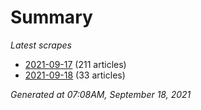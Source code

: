 # Summary
*Latest scrapes*
* [2021-09-17](https://github.com/nuuuwan/news_lk/blob/data/news_lk.2021-09-17.json) (211 articles)
* [2021-09-18](https://github.com/nuuuwan/news_lk/blob/data/news_lk.2021-09-18.json) (33 articles)

*Generated at 07:08AM, September 18, 2021*